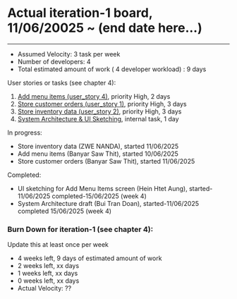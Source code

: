 # Actual iteration-1 board, 11/06/20025 ~ (end date here...)

---
* Assumed Velocity: 3 task per week
* Number of developers: 4
* Total estimated amount of work ( 4 developer workload) :  9 days

User stories or tasks (see chapter 4):
1. [Add menu items (user_story 4)](./user_stories/user_story_04_add_menu_items.md), priority High, 2 days  
2. [Store customer orders (user_story 1)](./user_stories/user_story_01_store_customer_orders.md), priority High, 3 days  
3. [Store inventory data (user_story 2)](./user_stories/user_story_02_store_inventory_data.md), priority High, 3 days  
4. [System Architecture & UI Sketching](./user_stories/task_architecture_prototype_sketch.md), internal task, 1 day

In progress:
* Store inventory data (ZWE NANDA), started 11/06/2025
* Add menu items (Banyar Saw Thit), started 10/06/2025
* Store customer orders (Banyar Saw Thit), started 11/06/2025  
    
Completed:
* UI sketching for Add Menu Items screen (Hein Htet Aung), started-11/06/2025 completed-15/06/2025 (week 4)
* System Architecture draft (Bui Tran Doan), started-11/06/2025 completed 15/06/2025 (week 4)

### Burn Down for iteration-1 (see chapter 4):
Update this at least once per week
* 4 weeks left, 9 days of estimated amount of work 
* 2 weeks left, xx days
* 1 weeks left, xx days
* 0 weeks left, xx days
* Actual Velocity: ?? 
